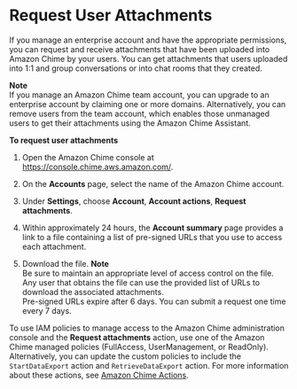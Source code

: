 # Request User Attachments<a name="request-attachments"></a>

If you manage an enterprise account and have the appropriate permissions, you can request and receive attachments that have been uploaded into Amazon Chime by your users\. You can get attachments that users uploaded into 1:1 and group conversations or into chat rooms that they created\. 

**Note**  
If you manage an Amazon Chime team account, you can upgrade to an enterprise account by claiming one or more domains\. Alternatively, you can remove users from the team account, which enables those unmanaged users to get their attachments using the Amazon Chime Assistant\.

**To request user attachments**

1. Open the Amazon Chime console at [https://console\.chime\.aws\.amazon\.com/](https://console.chime.aws.amazon.com)\.

1. On the **Accounts** page, select the name of the Amazon Chime account\.

1. Under **Settings**, choose **Account**, **Account actions**, **Request attachments**\. 

1. Within approximately 24 hours, the **Account summary** page provides a link to a file containing a list of pre\-signed URLs that you use to access each attachment\.

1. Download the file\.
**Note**  
Be sure to maintain an appropriate level of access control on the file\. Any user that obtains the file can use the provided list of URLs to download the associated attachments\.  
Pre\-signed URLs expire after 6 days\. You can submit a request one time every 7 days\. 

To use IAM policies to manage access to the Amazon Chime administration console and the **Request attachments** action, use one of the Amazon Chime managed policies \(FullAccess, UserManagement, or ReadOnly\)\. Alternatively, you can update the custom policies to include the `StartDataExport` action and `RetrieveDataExport` action\. For more information about these actions, see [Amazon Chime Actions](control-access.md#available-actions)\.